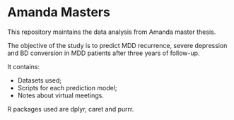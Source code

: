 # Amanda Masters

This repository maintains the data analysis from Amanda master thesis.

The objective of the study is to predict MDD recurrence, severe depression
and BD conversion in MDD patients after three years of follow-up.

It contains:

- Datasets used;
- Scripts for each prediction model;
- Notes about virtual meetings.

R packages used are dplyr, caret and purrr.
